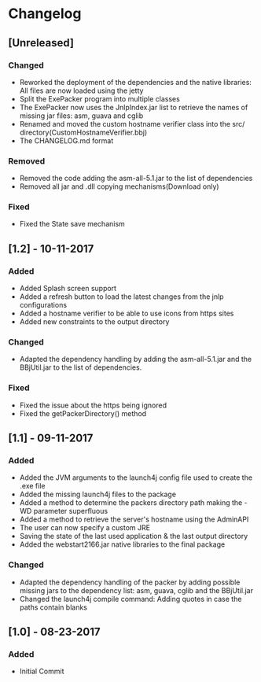 # Changelog

## [Unreleased]

### Changed 
- Reworked the deployment of the dependencies and the native libraries: All files are now loaded using the jetty 
- Split the ExePacker program into multiple classes
- The ExePacker now uses the JnlpIndex.jar list to retrieve the names of missing jar files: asm, guava and cglib 
- Renamed and moved the custom hostname verifier class into the src/ directory(CustomHostnameVerifier.bbj)
- The CHANGELOG.md format

### Removed
- Removed the code adding the asm-all-5.1.jar to the list of dependencies
- Removed all jar and .dll copying mechanisms(Download only)

### Fixed 
- Fixed the State save mechanism 

## [1.2] - 10-11-2017 

### Added 
- Added Splash screen support
- Added a refresh button to load the latest changes from the jnlp configurations
- Added a hostname verifier to be able to use icons from https sites
- Added new constraints to the output directory

### Changed
- Adapted the dependency handling by adding the asm-all-5.1.jar and the BBjUtil.jar to the list of dependencies.

### Fixed
- Fixed the issue about the https being ignored 
- Fixed the getPackerDirectory() method

## [1.1] - 09-11-2017

### Added
- Added the JVM arguments to the launch4j config file used to create the .exe file
- Added the missing launch4j files to the package
- Added a method to determine the packers directory path making the -WD parameter superfluous
- Added a method to retrieve the server's hostname using the AdminAPI
- The user can now specify a custom JRE
- Saving the state of the last used application & the last output directory
- Added the webstart2166.jar native libraries to the final package

### Changed
- Adapted the dependency handling of the packer by adding possible missing jars to the dependency list: asm, guava, cglib and the BBjUtil.jar
- Changed the launch4j compile command: Adding quotes in case the paths contain blanks

## [1.0] - 08-23-2017

### Added
- Initial Commit

